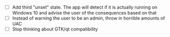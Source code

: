 - [ ] Add third "unset" state. The app will detect if it is actually running on Windows 10 and advise the user of the consequences based on that
- [ ] Instead of warning the user to be an admin, throw in horrible amounts of UAC
- [ ] Stop thinking about GTK/qt compatibility
